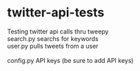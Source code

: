 # twitter-api-tests
Testing twitter api calls thru tweepy <br/>
search.py searchs for keywords<br/>
user.py pulls tweets from a user<br/><br/>
config.py API keys (be sure to add API keys)<br/>
